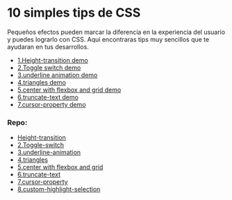 # 10 simples tips de CSS

Pequeños efectos pueden marcar la diferencia en la experiencia del usuario y puedes lograrlo con CSS.
Aquí encontraras tips muy sencillos que te ayudaran en tus desarrollos.

- [1.Height-transition demo](https://www.youtube.com/watch?v=0U9FKMCdjDM&t=19s)
- [2.Toggle switch demo](https://youtu.be/a_o0y2c67ZI)
- [3.underline animation demo](https://youtu.be/wQx6fIkmJpM)
- [4.triangles demo](https://youtu.be/Zd2xjVtIFj8)
- [5.center with flexbox and grid demo](https://youtu.be/5t7mgsZgfP8)
- [6.truncate-text demo](https://youtu.be/1_A-97JCwBY)
- [7.cursor-property demo](https://youtu.be/l_EM9uw4dwo)

### Repo:

- [Height-transition](https://github.com/Ninos-labs/Frontips/tree/master/10-css-tips/height-transitions)
- [2.Toggle-switch](https://github.com/Ninos-labs/Frontips/tree/master/10-css-tips/toggle-switch)
- [3.underline-animation](https://github.com/Ninos-labs/Frontips/tree/master/10-css-tips/underlome-animation)
- [4.triangles](https://github.com/Ninos-labs/Frontips/tree/master/10-css-tips/triangles)
- [5.center with flexbox and grid](https://github.com/Ninos-labs/Frontips/tree/master/10-css-tips/center-flexbox-grid)
- [6.truncate-text](https://github.com/Ninos-labs/Frontips/tree/master/10-css-tips/truncate-text-ellipsis)
- [7.cursor-property](https://github.com/Ninos-labs/Frontips/tree/master/10-css-tips/cursor-property)
- [8.custom-highlight-selection](https://github.com/Ninos-labs/Frontips/tree/master/10-css-tips/custom-highlight-selection)
